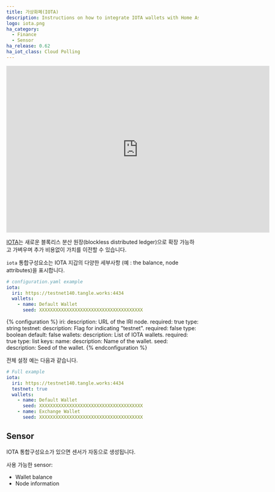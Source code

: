 ```yaml
---
title: 가상화폐(IOTA)
description: Instructions on how to integrate IOTA wallets with Home Assistant.
logo: iota.png
ha_category:
  - Finance
  - Sensor
ha_release: 0.62
ha_iot_class: Cloud Polling
---
```


<iframe width="690" height="437" src="https://www.youtube.com/embed/ivWqqfzunhI" frameborder="0" allow="accelerometer; autoplay; encrypted-media; gyroscope; picture-in-picture" allowfullscreen></iframe>

[IOTA](https://iota.org/)는 새로운 블록리스 분산 원장(blockless distributed ledger)으로 확장 가능하고 가벼우며 추가 비용없이 가치를 이전할 수 있습니다.

`iota` 통합구성요소는 IOTA 지갑의 다양한 세부사항 (예 : the balance, node attributes)을 표시합니다.

```yaml
# configuration.yaml example
iota:
  iri: https://testnet140.tangle.works:4434
  wallets:
    - name: Default Wallet
      seed: XXXXXXXXXXXXXXXXXXXXXXXXXXXXXXXXXXXXXX
```

{% configuration %}
iri:
  description: URL of the IRI node.
  required: true
  type: string
testnet:
  description: Flag for indicating "testnet".
  required: false
  type: boolean
  default: false
wallets:
  description: List of IOTA wallets.
  required: true
  type: list
  keys:
    name:
      description: Name of the wallet.
    seed:
      description: Seed of the wallet.
{% endconfiguration %}

전체 설정 예는 다음과 같습니다.

```yaml
# Full example
iota:
  iri: https://testnet140.tangle.works:4434
  testnet: true
  wallets:
    - name: Default Wallet
      seed: XXXXXXXXXXXXXXXXXXXXXXXXXXXXXXXXXXXXXX
    - name: Exchange Wallet
      seed: XXXXXXXXXXXXXXXXXXXXXXXXXXXXXXXXXXXXXX
```

## Sensor

IOTA 통합구성요소가 있으면 센서가 자동으로 생성됩니다.

사용 가능한 sensor:

- Wallet balance
- Node information
